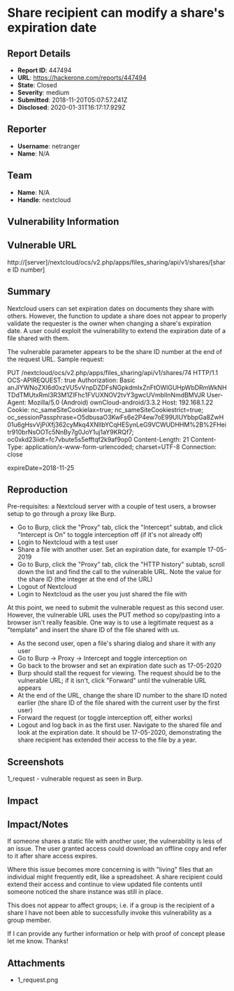 # Share recipient can modify a share's expiration date

## Report Details
- **Report ID**: 447494
- **URL**: https://hackerone.com/reports/447494
- **State**: Closed
- **Severity**: medium
- **Submitted**: 2018-11-20T05:07:57.241Z
- **Disclosed**: 2020-01-31T16:17:17.929Z

## Reporter
- **Username**: netranger
- **Name**: N/A

## Team
- **Name**: N/A
- **Handle**: nextcloud

## Vulnerability Information
## Vulnerable URL

http://[server]/nextcloud/ocs/v2.php/apps/files_sharing/api/v1/shares/[share ID number]

## Summary

Nextcloud users can set expiration dates on documents they share with others. However, the function to update a share does not appear to properly validate the requester is the owner when changing a share's expiration date. A user could exploit the vulnerability to extend the expiration date of a file shared with them.

The vulnerable parameter appears to be the share ID number at the end of the request URL. Sample request:

PUT /nextcloud/ocs/v2.php/apps/files_sharing/api/v1/shares/74 HTTP/1.1
OCS-APIREQUEST: true
Authorization: Basic anJlYWNoZXI6d0xzVU5vVnpDZDFsNGpkdmIxZnFtOWlGUHpWbDRmWkNHTDdTMUtxRml3R3M1ZlFhc1FVUXNOV2tvY3gwcUVmbllnNmdBMVJR
User-Agent: Mozilla/5.0 (Android) ownCloud-android/3.3.2
Host: 192.168.1.22
Cookie: nc_sameSiteCookielax=true; nc_sameSiteCookiestrict=true; oc_sessionPassphrase=O5dbusaO3KwFs6e2P4ew7oE99UlUYbbpGa8ZwH01u6gHsvVjPiXfj362cyMkq4XNIIbYCqHESynLeG9VCWUDHHM%2B%2FHeitr910brNsOOTc5NnBy7g0JoY1uj1aY9KRQf7; oc0xkd23iidt=fc7vbute5s5efftqf2k9af9op0
Content-Length: 21
Content-Type: application/x-www-form-urlencoded; charset=UTF-8
Connection: close

expireDate=2018-11-25


## Reproduction

Pre-requisites: a Nextcloud server with a couple of test users, a browser setup to go through a proxy like Burp. 

- Go to Burp, click the "Proxy" tab, click the "Intercept" subtab, and click "Intercept is On" to toggle interception off (if it's not already off)
- Login to Nextcloud with a test user
- Share a file with another user. Set an expiration date, for example 17-05-2019
- Go to Burp, click the "Proxy" tab, click the "HTTP history" subtab, scroll down the list and find the call to the vulnerable URL. Note the value for the share ID (the integer at the end of the URL)
- Logout of Nextcloud
- Login to Nextcloud as the user you just shared the file with

At this point, we need to submit the vulnerable request as this second user. However, the vulnerable URL uses the PUT method so copy/pasting into a browser isn't really feasible. One way is to use a legitimate request as a "template" and insert the share ID of the file shared with us.

- As the second user, open a file's sharing dialog and share it with any user
- Go to Burp -> Proxy -> Intercept and toggle interception on
- Go back to the browser and set an expiration date such as 17-05-2020
- Burp should stall the request for viewing. The request should be to the vulnerable URL; if it isn't, click "Forward" until the vulnerable URL appears
- At the end of the URL, change the share ID number to the share ID noted earlier (the share ID of the file shared with the current user by the first user)
- Forward the request (or toggle interception off, either works)
- Logout and log back in as the first user. Navigate to the shared file and look at the expiration date. It should be 17-05-2020, demonstrating the share recipient has extended their access to the file by a year.

## Screenshots

1_request - vulnerable request as seen in Burp.

## Impact

## Impact/Notes

If someone shares a static file with another user, the vulnerability is less of an issue. The user granted access could download an offline copy  and refer to it after share access expires.

Where this issue becomes more concerning is with "living" files that an individual might frequently edit, like a spreadsheet. A share recipient could extend their access and continue to view updated file contents until someone noticed the share instance was still in place.

This does not appear to affect groups; i.e. if a group is the recipient of a share I have not been able to successfully invoke this vulnerability as a group member.

If I can provide any further information or help with proof of concept please let me know. Thanks!

## Attachments
- 1_request.png
